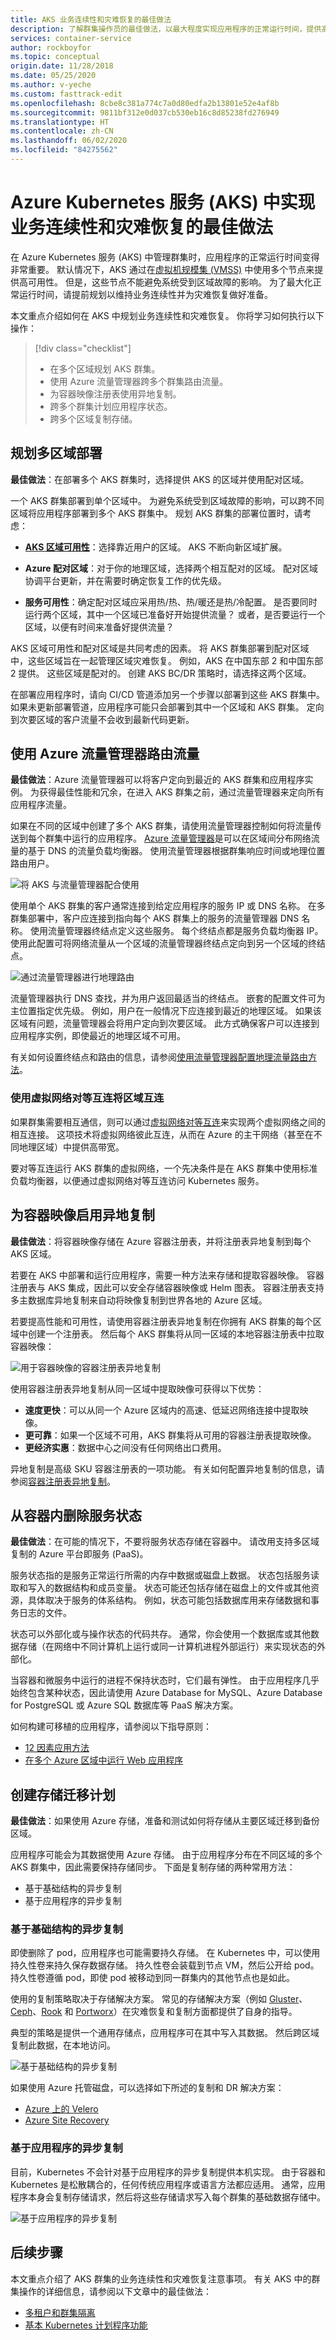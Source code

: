 ```yaml
---
title: AKS 业务连续性和灾难恢复的最佳做法
description: 了解群集操作员的最佳做法，以最大程度实现应用程序的正常运行时间，提供高可用性，并为 Azure Kubernetes 服务 (AKS) 中的灾难恢复情况做好准备。
services: container-service
author: rockboyfor
ms.topic: conceptual
origin.date: 11/28/2018
ms.date: 05/25/2020
ms.author: v-yeche
ms.custom: fasttrack-edit
ms.openlocfilehash: 8cbe8c381a774c7a0d80edfa2b13801e52e4af8b
ms.sourcegitcommit: 9811bf312e0d037cb530eb16c8d85238fd276949
ms.translationtype: HT
ms.contentlocale: zh-CN
ms.lasthandoff: 06/02/2020
ms.locfileid: "84275562"
---
```

# <a name="best-practices-for-business-continuity-and-disaster-recovery-in-azure-kubernetes-service-aks"></a>Azure Kubernetes 服务 (AKS) 中实现业务连续性和灾难恢复的最佳做法

在 Azure Kubernetes 服务 (AKS) 中管理群集时，应用程序的正常运行时间变得非常重要。 默认情况下，AKS 通过在[虚拟机规模集 (VMSS)](/virtual-machine-scale-sets/overview) 中使用多个节点来提供高可用性。 但是，这些节点不能避免系统受到区域故障的影响。 为了最大化正常运行时间，请提前规划以维持业务连续性并为灾难恢复做好准备。

本文重点介绍如何在 AKS 中规划业务连续性和灾难恢复。 你将学习如何执行以下操作：

> [!div class="checklist"]
> * 在多个区域规划 AKS 群集。
> * 使用 Azure 流量管理器跨多个群集路由流量。
> * 为容器映像注册表使用异地复制。
> * 跨多个群集计划应用程序状态。
> * 跨多个区域复制存储。

## <a name="plan-for-multiregion-deployment"></a>规划多区域部署

**最佳做法**：在部署多个 AKS 群集时，选择提供 AKS 的区域并使用配对区域。

一个 AKS 群集部署到单个区域中。 为避免系统受到区域故障的影响，可以跨不同区域将应用程序部署到多个 AKS 群集中。 规划 AKS 群集的部署位置时，请考虑：

* [**AKS 区域可用性**](/aks/quotas-skus-regions#region-availability)：选择靠近用户的区域。 AKS 不断向新区域扩展。
    
    <!-- Not Available on [Azure paired regions](/best-practices-availability-paired-regions) -->
    
* **Azure 配对区域**：对于你的地理区域，选择两个相互配对的区域。 配对区域协调平台更新，并在需要时确定恢复工作的优先级。
* **服务可用性**：确定配对区域应采用热/热、热/暖还是热/冷配置。 是否要同时运行两个区域，其中一个区域已准备好开始提供流量？ 或者，是否要运行一个区域，以便有时间来准备好提供流量？

AKS 区域可用性和配对区域是共同考虑的因素。 将 AKS 群集部署到配对区域中，这些区域旨在一起管理区域灾难恢复。 例如，AKS 在中国东部 2 和中国东部 2 提供。 这些区域是配对的。 创建 AKS BC/DR 策略时，请选择这两个区域。

在部署应用程序时，请向 CI/CD 管道添加另一个步骤以部署到这些 AKS 群集中。 如果未更新部署管道，应用程序可能只会部署到其中一个区域和 AKS 群集。 定向到次要区域的客户流量不会收到最新代码更新。

## <a name="use-azure-traffic-manager-to-route-traffic"></a>使用 Azure 流量管理器路由流量

**最佳做法**：Azure 流量管理器可以将客户定向到最近的 AKS 群集和应用程序实例。 为获得最佳性能和冗余，在进入 AKS 群集之前，通过流量管理器来定向所有应用程序流量。

如果在不同的区域中创建了多个 AKS 群集，请使用流量管理器控制如何将流量传送到每个群集中运行的应用程序。 [Azure 流量管理器](/traffic-manager/)是可以在区域间分布网络流量的基于 DNS 的流量负载均衡器。 使用流量管理器根据群集响应时间或地理位置路由用户。

![将 AKS 与流量管理器配合使用](media/operator-best-practices-bc-dr/aks-azure-traffic-manager.png)

使用单个 AKS 群集的客户通常连接到给定应用程序的服务 IP 或 DNS 名称。 在多群集部署中，客户应连接到指向每个 AKS 群集上的服务的流量管理器 DNS 名称。 使用流量管理器终结点定义这些服务。 每个终结点都是服务负载均衡器 IP。 使用此配置可将网络流量从一个区域的流量管理器终结点定向到另一个区域的终结点。

![通过流量管理器进行地理路由](media/operator-best-practices-bc-dr/traffic-manager-geographic-routing.png)

流量管理器执行 DNS 查找，并为用户返回最适当的终结点。 嵌套的配置文件可为主位置指定优先级。 例如，用户在一般情况下应连接到最近的地理区域。 如果该区域有问题，流量管理器会将用户定向到次要区域。 此方式确保客户可以连接到应用程序实例，即使最近的地理区域不可用。

有关如何设置终结点和路由的信息，请参阅[使用流量管理器配置地理流量路由方法](/traffic-manager/traffic-manager-configure-geographic-routing-method)。

<!--Not Available on Preview content ### Layer 7 application routing with Azure Front Door-->
<!--Not Avaialble on [Azure Front Door (currently in preview)](/frontdoor/front-door-overview)-->

### <a name="interconnect-regions-with-global-virtual-network-peering"></a>使用虚拟网络对等互连将区域互连

如果群集需要相互通信，则可以通过[虚拟网络对等互连](/virtual-network/virtual-network-peering-overview)来实现两个虚拟网络之间的相互连接。 这项技术将虚拟网络彼此互连，从而在 Azure 的主干网络（甚至在不同地理区域）中提供高带宽。

要对等互连运行 AKS 群集的虚拟网络，一个先决条件是在 AKS 群集中使用标准负载均衡器，以便通过虚拟网络对等互连访问 Kubernetes 服务。

## <a name="enable-geo-replication-for-container-images"></a>为容器映像启用异地复制

**最佳做法**：将容器映像存储在 Azure 容器注册表，并将注册表异地复制到每个 AKS 区域。

若要在 AKS 中部署和运行应用程序，需要一种方法来存储和提取容器映像。 容器注册表与 AKS 集成，因此可以安全存储容器映像或 Helm 图表。 容器注册表支持多主数据库异地复制来自动将映像复制到世界各地的 Azure 区域。 

若要提高性能和可用性，请使用容器注册表异地复制在你拥有 AKS 群集的每个区域中创建一个注册表。 然后每个 AKS 群集将从同一区域的本地容器注册表中拉取容器映像：

![用于容器映像的容器注册表异地复制](media/operator-best-practices-bc-dr/acr-geo-replication.png)

使用容器注册表异地复制从同一区域中提取映像可获得以下优势：

* **速度更快**：可以从同一个 Azure 区域内的高速、低延迟网络连接中提取映像。
* **更可靠**：如果一个区域不可用，AKS 群集将从可用的容器注册表提取映像。
* **更经济实惠**：数据中心之间没有任何网络出口费用。

异地复制是高级 SKU 容器注册表的一项功能。 有关如何配置异地复制的信息，请参阅[容器注册表异地复制](/container-registry/container-registry-geo-replication)。

## <a name="remove-service-state-from-inside-containers"></a>从容器内删除服务状态

**最佳做法**：在可能的情况下，不要将服务状态存储在容器中。 请改用支持多区域复制的 Azure 平台即服务 (PaaS)。

服务状态指的是服务正常运行所需的内存中数据或磁盘上数据。 状态包括服务读取和写入的数据结构和成员变量。 状态可能还包括存储在磁盘上的文件或其他资源，具体取决于服务的体系结构。 例如，状态可能包括数据库用来存储数据和事务日志的文件。

状态可以外部化或与操作状态的代码共存。 通常，你会使用一个数据库或其他数据存储（在网络中不同计算机上运行或同一计算机进程外部运行）来实现状态的外部化。

当容器和微服务中运行的进程不保持状态时，它们最有弹性。 由于应用程序几乎始终包含某种状态，因此请使用 Azure Database for MySQL、Azure Database for PostgreSQL 或 Azure SQL 数据库等 PaaS 解决方案。

如何构建可移植的应用程序，请参阅以下指导原则：

* [12 因素应用方法](https://12factor.net/)
* [在多个 Azure 区域中运行 Web 应用程序](https://docs.microsoft.com/azure/architecture/reference-architectures/app-service-web-app/multi-region)

## <a name="create-a-storage-migration-plan"></a>创建存储迁移计划

**最佳做法**：如果使用 Azure 存储，准备和测试如何将存储从主要区域迁移到备份区域。

应用程序可能会为其数据使用 Azure 存储。 由于应用程序分布在不同区域的多个 AKS 群集中，因此需要保持存储同步。 下面是复制存储的两种常用方法：

* 基于基础结构的异步复制
* 基于应用程序的异步复制

### <a name="infrastructure-based-asynchronous-replication"></a>基于基础结构的异步复制

即使删除了 pod，应用程序也可能需要持久存储。 在 Kubernetes 中，可以使用持久性卷来持久保存数据存储。 持久性卷会装载到节点 VM，然后公开给 pod。 持久性卷遵循 pod，即使 pod 被移动到同一群集内的其他节点也是如此。

使用的复制策略取决于存储解决方案。 常见的存储解决方案（例如 [Gluster](https://docs.gluster.org/en/latest/Administrator%20Guide/Geo%20Replication/)、[Ceph](https://docs.ceph.com/docs/master/cephfs/disaster-recovery/)、[Rook](https://rook.io/docs/rook/v1.2/ceph-disaster-recovery.html) 和 [Portworx](https://docs.portworx.com/scheduler/kubernetes/going-production-with-k8s.html#disaster-recovery-with-cloudsnaps)）在灾难恢复和复制方面都提供了自身的指导。

典型的策略是提供一个通用存储点，应用程序可在其中写入其数据。 然后跨区域复制此数据，在本地访问。

![基于基础结构的异步复制](media/operator-best-practices-bc-dr/aks-infra-based-async-repl.png)

如果使用 Azure 托管磁盘，可以选择如下所述的复制和 DR 解决方案：

* [Azure 上的 Velero](https://github.com/vmware-tanzu/velero-plugin-for-microsoft-azure/blob/master/README.md)
* [Azure Site Recovery](https://azure.microsoft.com/blog/asr-managed-disks-between-azure-regions/)

### <a name="application-based-asynchronous-replication"></a>基于应用程序的异步复制

目前，Kubernetes 不会针对基于应用程序的异步复制提供本机实现。 由于容器和 Kubernetes 是松散耦合的，任何传统应用程序或语言方法都应适用。 通常，应用程序本身会复制存储请求，然后将这些存储请求写入每个群集的基础数据存储中。

![基于应用程序的异步复制](media/operator-best-practices-bc-dr/aks-app-based-async-repl.png)

## <a name="next-steps"></a>后续步骤

本文重点介绍了 AKS 群集的业务连续性和灾难恢复注意事项。 有关 AKS 中的群集操作的详细信息，请参阅以下文章中的最佳做法：

* [多租户和群集隔离][aks-best-practices-cluster-isolation]
* [基本 Kubernetes 计划程序功能][aks-best-practices-scheduler]

<!-- INTERNAL LINKS -->

[aks-best-practices-scheduler]: operator-best-practices-scheduler.md
[aks-best-practices-cluster-isolation]: operator-best-practices-cluster-isolation.md

<!-- Update_Description: update meta properties, wording update, update link -->